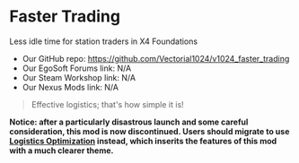 # Faster Trading
Less idle time for station traders in X4 Foundations

- Our GitHub repo: https://github.com/Vectorial1024/v1024_faster_trading
- Our EgoSoft Forums link: N/A
- Our Steam Workshop link: N/A
- Our Nexus Mods link: N/A

> Effective logistics; that's how simple it is!

**Notice: after a particularly disastrous launch and some careful consideration, this mod is now discontinued. Users should migrate to use [Logistics Optimization](https://github.com/Vectorial1024/v1024_logistics_optimization) instead, which inserits the features of this mod with a much clearer theme.**
